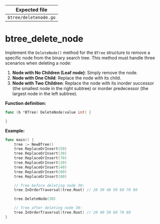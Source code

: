 | Expected file         |
| --------------------- |
| `btree/deletenode.go` |

# btree_delete_node

Implement the `DeleteNode()` method for the `BTree` structure to remove a specific node from the binary search tree. This method must handle three scenarios when deleting a node:

1. **Node with No Children (Leaf node)**: Simply remove the node.
2. **Node with One Child**: Replace the node with its child.
3. **Node with Two Children**: Replace the node with its inorder successor (the smallest node in the right subtree) or inorder predecessor (the largest node in the left subtree).

**Function definition:**

```go
func (b *BTree) DeleteNode(value int) {

}
```

**Example:**

```go
func main() {
    tree := NewBTree()
    tree.ReplaceOrInsert(50)
    tree.ReplaceOrInsert(30)
    tree.ReplaceOrInsert(70)
    tree.ReplaceOrInsert(20)
    tree.ReplaceOrInsert(40)
    tree.ReplaceOrInsert(60)
    tree.ReplaceOrInsert(80)

    // Tree before deleting node 30:
    tree.InOrderTraversal(tree.Root) // 20 30 40 50 60 70 80

    tree.DeleteNode(30)

    // Tree after deleting node 30:
    tree.InOrderTraversal(tree.Root) // 20 40 50 60 70 80
}

```
